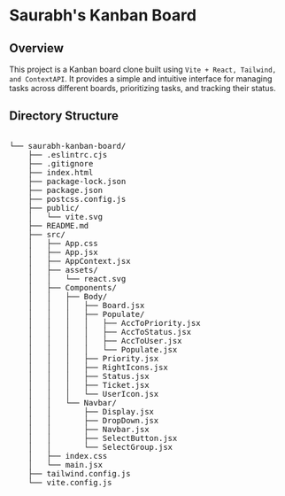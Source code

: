 # Saurabh's Kanban Board

## Overview

This project is a Kanban board clone built using `Vite + React, Tailwind, and ContextAPI`. It provides a simple and intuitive interface for managing tasks across different boards, prioritizing tasks, and tracking their status.

## Directory Structure

<pre>

└── saurabh-kanban-board/
    ├── .eslintrc.cjs
    ├── .gitignore
    ├── index.html
    ├── package-lock.json
    ├── package.json
    ├── postcss.config.js
    ├── public/
    │   └── vite.svg
    ├── README.md
    ├── src/
    │   ├── App.css
    │   ├── App.jsx
    │   ├── AppContext.jsx
    │   ├── assets/
    │   │   └── react.svg
    │   ├── Components/
    │   │   ├── Body/
    │   │   │   ├── Board.jsx
    │   │   │   ├── Populate/
    │   │   │   │   ├── AccToPriority.jsx
    │   │   │   │   ├── AccToStatus.jsx
    │   │   │   │   ├── AccToUser.jsx
    │   │   │   │   └── Populate.jsx
    │   │   │   ├── Priority.jsx
    │   │   │   ├── RightIcons.jsx
    │   │   │   ├── Status.jsx
    │   │   │   ├── Ticket.jsx
    │   │   │   └── UserIcon.jsx
    │   │   └── Navbar/
    │   │       ├── Display.jsx
    │   │       ├── DropDown.jsx
    │   │       ├── Navbar.jsx
    │   │       ├── SelectButton.jsx
    │   │       └── SelectGroup.jsx
    │   ├── index.css
    │   └── main.jsx
    ├── tailwind.config.js
    └── vite.config.js
    
</pre>